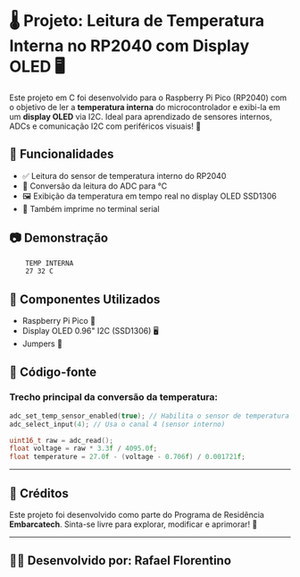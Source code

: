 # 🌡️ Projeto: Leitura de Temperatura Interna no RP2040 com Display OLED 🖥️

Este projeto em C foi desenvolvido para o Raspberry Pi Pico (RP2040) com o objetivo de ler a **temperatura interna** do microcontrolador e exibi-la em um **display OLED** via I2C. Ideal para aprendizado de sensores internos, ADCs e comunicação I2C com periféricos visuais! 🚀

## 🔧 Funcionalidades

- ✅ Leitura do sensor de temperatura interno do RP2040
- 🔁 Conversão da leitura do ADC para °C
- 🖼️ Exibição da temperatura em tempo real no display OLED SSD1306
- 💬 Também imprime no terminal serial

## 📷 Demonstração

```bash
    TEMP INTERNA
    27 32 C
```

## 🧰 Componentes Utilizados

- Raspberry Pi Pico 🧠
- Display OLED 0.96" I2C (SSD1306) 🖥️
- Jumpers 🔌

## 📝 Código-fonte

### Trecho principal da conversão da temperatura:
```c
adc_set_temp_sensor_enabled(true); // Habilita o sensor de temperatura interno
adc_select_input(4); // Usa o canal 4 (sensor interno)

uint16_t raw = adc_read();
float voltage = raw * 3.3f / 4095.0f;
float temperature = 27.0f - (voltage - 0.706f) / 0.001721f;
```
---

## 📜 Créditos

Este projeto foi desenvolvido como parte do Programa de Residência **Embarcatech**. Sinta-se livre para explorar, modificar e aprimorar! 🚀

---

## 👨‍💻 **Desenvolvido por:** Rafael Florentino
